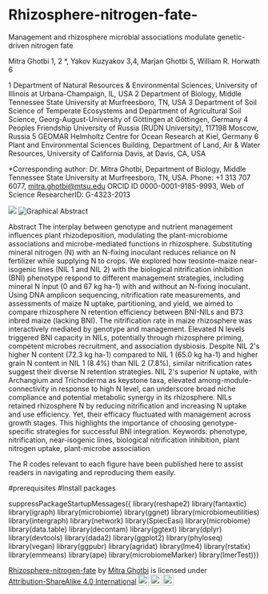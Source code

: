 # Rhizosphere-nitrogen-fate-
Management and rhizosphere microbial associations modulate genetic-driven nitrogen fate 

Mitra Ghotbi 1, 2 *, Yakov Kuzyakov 3,4, Marjan Ghotbi 5, William R. Horwath 6

1 Department of Natural Resources & Environmental Sciences, University of Illinois at Urbana-Champaign, IL, USA
2 Department of Biology, Middle Tennessee State University at Murfreesboro, TN, USA 
3 Department of Soil Science of Temperate Ecosystems and Department of Agricultural Soil Science, Georg-August-University of Göttingen at Göttingen, Germany
4 Peoples Friendship University of Russia (RUDN University), 117198 Moscow, Russia
5 GEOMAR Helmholtz Centre for Ocean Research at Kiel, Germany
6 Plant and Environmental Sciences Building, Department of Land, Air & Water Resources, University of California Davis, at Davis, CA, USA

*Corresponding author: Dr. Mitra Ghotbi, Department of Biology, Middle Tennessee State University at Murfreesboro, TN, USA. Phone: +1 313 707 6077, mitra.ghotbi@mtsu.edu
ORCID ID 0000-0001-9185-9993, Web of Science ResearcherID: G-4323-2013


![](https://github.com/mghotbi/Rhizosphere-Nitrogen-Fate/blob/Rhizosphere-nitrogen-fate/GA.png)
![Graphical Abstract](https://github.com/mghotbi/Rhizosphere-Nitrogen-Fate/raw/Rhizosphere-nitrogen-fate/GA.png)


Abstract
The interplay between genotype and nutrient management influences plant rhizodeposition, modulating the plant-microbiome associations and microbe-mediated functions in rhizosphere. Substituting mineral nitrogen (N) with an N-fixing inoculant reduces reliance on N fertilizer while supplying N to crops. We explored how teosinte-maize near-isogenic lines (NIL 1 and NIL 2) with the biological nitrification inhibition (BNI) phenotype respond to different management strategies, including mineral N input (0 and 67 kg ha-1) with and without an N-fixing inoculant. Using DNA amplicon sequencing, nitrification rate measurements, and assessments of maize N uptake, partitioning, and yield, we aimed to compare rhizosphere N retention efficiency between BNI-NILs and B73 inbred maize (lacking BNI). The nitrification rate in maize rhizosphere was interactively mediated by genotype and management. Elevated N levels triggered BNI capacity in NILs, potentially through rhizosphere priming, competent microbes recruitment, and association dysbiosis. Despite NIL 2's higher N content (72.3 kg ha-1) compared to NIL 1 (65.0 kg ha-1) and higher grain N content in NIL 1 (8.4%) than NIL 2 (7.8%), similar nitrification rates suggest their diverse N retention strategies. NIL 2's superior N uptake, with Archangium and Trichoderma as keystone taxa, elevated among-module-connectivity in response to high N level, can underscore broad niche compliance and potential metabolic synergy in its rhizosphere. NILs retained rhizosphere N by reducing nitrification and increasing N uptake and use efficiency. Yet, their efficacy fluctuated with management across growth stages. This highlights the importance of choosing genotype-specific strategies for successful BNI integration. 
Keywords: phenotype, nitrification, near-isogenic lines, biological nitrification inhibition, plant nitrogen uptake, plant-microbe association



The R codes relevant to each figure have been published here to assist readers in navigating and reproducing them easily.


#prerequisites
#Install packages

suppressPackageStartupMessages({
library(reshape2)
library(fantaxtic)
library(igraph)
library(microbiome)
library(ggnet)
library(microbiomeutilities)
library(intergraph)
library(network)
library(SpiecEasi) 
library(microbiome)
library(data.table)
library(decontam)
library(ggtext)
library(dplyr)
library(devtools)
library(dada2)
library(ggplot2)
library(phyloseq)
library(vegan)
library(ggpubr)
library(agridat)
library(lme4)
library(rstatix)
library(emmeans)
library(ape)
library(microbiomeMarker)
library(lmerTest)})

<p xmlns:cc="http://creativecommons.org/ns#" xmlns:dct="http://purl.org/dc/terms/"><a property="dct:title" rel="cc:attributionURL" href="https://github.com/mghotbi/Rhizosphere-Nitrogen-Fate">Rhizosphere-nitrogen-fate</a> by <a rel="cc:attributionURL dct:creator" property="cc:attributionName" href="https://www.linkedin.com/in/mitra-ghotbi-78b34030/">Mitra Ghotbi</a> is licensed under <a href="http://creativecommons.org/licenses/by-sa/4.0/?ref=chooser-v1" target="_blank" rel="license noopener noreferrer" style="display:inline-block;">Attribution-ShareAlike 4.0 International<img style="height:22px!important;margin-left:3px;vertical-align:text-bottom;" src="https://mirrors.creativecommons.org/presskit/icons/cc.svg?ref=chooser-v1"><img style="height:22px!important;margin-left:3px;vertical-align:text-bottom;" src="https://mirrors.creativecommons.org/presskit/icons/by.svg?ref=chooser-v1"><img style="height:22px!important;margin-left:3px;vertical-align:text-bottom;" src="https://mirrors.creativecommons.org/presskit/icons/sa.svg?ref=chooser-v1"></a></p>
